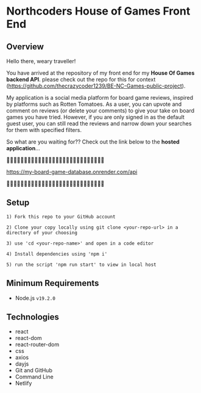 # Northcoders House of Games Front End

## Overview

Hello there, weary traveller!

  You have arrived at the repository of my front end for my **House Of Games backend API**. please check out the repo for this for context (https://github.com/thecrazycoder1239/BE-NC-Games-public-project).
  
  My application is a social media platform for board game reviews, inspired by platforms such as Rotten Tomatoes. As a user, you can upvote and comment on reviews (or delete your comments) to give your take on board games you have tried. However, if you are only signed in as the default guest user, you can still read the reviews and narrow down your searches for them with specified filters. 
  
  So what are you waiting for?? Check out the link below to the **hosted application**...

  🔻🔻🔻🔻🔻🔻🔻🔻🔻🔻🔻🔻🔻🔻🔻🔻🔻🔻🔻🔻🔻🔻🔻🔻🔻🔻🔻🔻

  https://my-board-game-database.onrender.com/api

  🔺🔺🔺🔺🔺🔺🔺🔺🔺🔺🔺🔺🔺🔺🔺🔺🔺🔺🔺🔺🔺🔺🔺🔺🔺🔺🔺🔺

## Setup

    1) Fork this repo to your GitHub account

    2) Clone your copy locally using git clone <your-repo-url> in a directory of your choosing

    3) use 'cd <your-repo-name>' and open in a code editor

    4) Install dependencies using 'npm i'

    5) run the script 'npm run start' to view in local host

## Minimum Requirements

* Node.js `v19.2.0`

## Technologies

* react
* react-dom
* react-router-dom
* css
* axios
* dayjs
* Git and GitHub
* Command Line
* Netlify